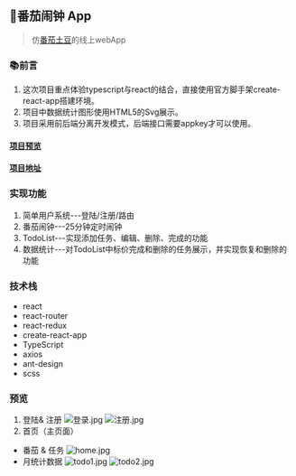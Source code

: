 ## 🍅番茄闹钟 App
> 仿[番茄土豆](https://pomotodo.com/app/)的线上webApp

### 📚前言
1. 这次项目重点体验typescript与react的结合，直接使用官方脚手架create-react-app搭建环境。
2. 项目中数据统计图形使用HTML5的Svg展示。
3. 项目采用前后端分离开发模式，后端接口需要appkey才可以使用。


#### [项目预览](https://QIMengz.github.io/tomato/)
#### [项目地址](https://github.com/QIMengz/tomato)


### 实现功能
1. 简单用户系统---登陆/注册/路由
2. 番茄闹钟---25分钟定时闹钟
3. TodoList---实现添加任务、编辑、删除、完成的功能
4. 数据统计---对TodoList中标价完成和删除的任务展示，并实现恢复和删除的功能


### 技术栈
- react
- react-router
- react-redux
- create-react-app
- TypeScript
- axios
- ant-design
- scss


### 预览
1. 登陆& 注册
![登录.jpg](https://i.loli.net/2019/08/06/ZawPRY2beEzn8uV.jpg)
![注册.jpg](https://i.loli.net/2019/08/06/UkLXVpmfQcMFyAh.jpg)
2. 首页（主页面）
  - 番茄 & 任务
![home.jpg](https://i.loli.net/2019/08/06/jdpwovTA37gqQMK.jpg)
  - 月统计数据
![todo1.jpg](https://i.loli.net/2019/08/06/8vZtkdemAXcPNfw.jpg)
![todo2.jpg](https://i.loli.net/2019/08/06/6BIsWzX3cSQ2oZM.jpg)

